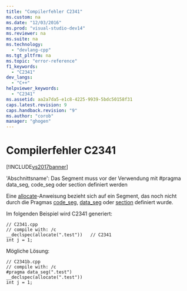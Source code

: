 ```yaml
---
title: "Compilerfehler C2341"
ms.custom: na
ms.date: "12/03/2016"
ms.prod: "visual-studio-dev14"
ms.reviewer: na
ms.suite: na
ms.technology: 
  - "devlang-cpp"
ms.tgt_pltfrm: na
ms.topic: "error-reference"
f1_keywords: 
  - "C2341"
dev_langs: 
  - "C++"
helpviewer_keywords: 
  - "C2341"
ms.assetid: aa2a7da5-e1c8-4225-9939-5bdc50158f31
caps.latest.revision: 9
caps.handback.revision: "9"
ms.author: "corob"
manager: "ghogen"
---
```

# Compilerfehler C2341
[!INCLUDE[vs2017banner](../../assembler/inline/includes/vs2017banner.md)]

'Abschnittsname': Das Segment muss vor der Verwendung mit \#pragma data\_seg, code\_seg oder section definiert werden  
  
 Eine [allocate](../../cpp/allocate.md)\-Anweisung bezieht sich auf ein Segment, das noch nicht durch die Pragmas [code\_seg](../../preprocessor/code-seg.md), [data\_seg](../../preprocessor/data-seg.md) oder [section](../../preprocessor/section.md) definiert wurde.  
  
 Im folgenden Beispiel wird C2341 generiert:  
  
```  
// C2341.cpp  
// compile with: /c  
__declspec(allocate(".test"))   // C2341  
int j = 1;  
```  
  
 Mögliche Lösung:  
  
```  
// C2341b.cpp  
// compile with: /c  
#pragma data_seg(".test")  
__declspec(allocate(".test"))  
int j = 1;  
```